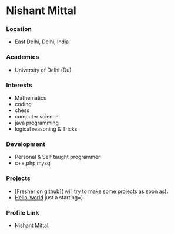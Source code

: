 # Nishant Mittal

### Location

- East Delhi, Delhi, India

### Academics

- University of Delhi (Du)

### Interests

- Mathematics 
- coding
- chess
- computer science
- java programming 
- logical reasoning & Tricks

### Development

- Personal & Self taught programmer
- c++,php,mysql

### Projects

- [Fresher on github]( will try to make some projects as soon as).
- [Hello-world](https://github.com/nishantmittal59/Hello-world) just a starting=).


### Profile Link

- [Nishant Mittal](https://github.com/nishantmittal59).


